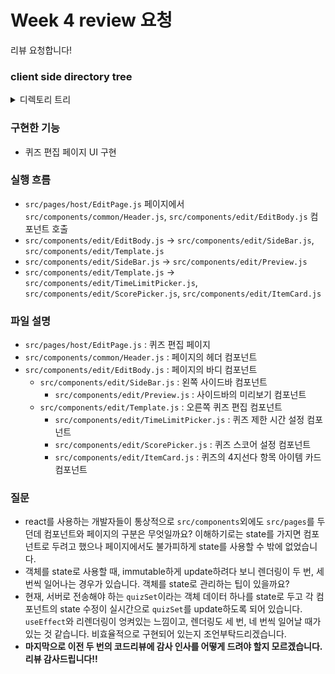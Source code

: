 # Week 4 review 요청

리뷰 요청합니다!

### client side directory tree

<details>

<summary>디렉토리 트리</summary>

```
├── README.md
├── client
│   ├── README.md
│   ├── dev.env
│   ├── package-lock.json
│   ├── package.json
│   ├── public
│   │   ├── favicon.ico
│   │   ├── index.html
│   │   └── static-logo.png
│   ├── src
│   │   ├── App.js
│   │   ├── Router.js
│   │   ├── assets
│   │   │   └── images
│   │   │       ├── bronzeMedal.png
│   │   │       ├── checkMark.png
│   │   │       ├── emptyImage.png
│   │   │       ├── goldMedal.png
│   │   │       ├── naverLoginButton.PNG
│   │   │       ├── naverLoginButton_long.PNG
│   │   │       ├── silverMedal.png
│   │   │       └── transparency.png
│   │   ├── components
│   │   │   ├── common
│   │   │   │   ├── Buttons.js
│   │   │   │   ├── CopyrightFooter.js
│   │   │   │   ├── Dashboard.js
│   │   │   │   ├── FlexibleInput.js
│   │   │   │   ├── Header.js
│   │   │   │   ├── ScoreChart.js
│   │   │   │   └── ToastProvider.js
│   │   │   ├── detailRoom
│   │   │   │   ├── RoomInformation.js
│   │   │   │   └── TabContents.js
│   │   │   ├── edit
│   │   │   │   ├── EditBody.js  *
│   │   │   │   ├── ItemCard.js  *
│   │   │   │   ├── Preview.js  *
│   │   │   │   ├── ScorePicker.js  *
│   │   │   │   ├── SideBar.js  *
│   │   │   │   ├── Template.js  *
│   │   │   │   └── TimeLimitPicker.js  *
│   │   │   ├── inGame
│   │   │   │   ├── HostFooter.js
│   │   │   │   ├── HostLoading.js
│   │   │   │   ├── HostPlaying.js
│   │   │   │   ├── HostQuizPlayingRoom.js
│   │   │   │   ├── HostSubResult.js
│   │   │   │   ├── HostWaitingRoom.js
│   │   │   │   ├── PlayerFooter.js
│   │   │   │   ├── PlayerHeader.js
│   │   │   │   ├── PlayerQuiz.js
│   │   │   │   ├── PlayerQuizLoading.js
│   │   │   │   ├── PlayerSubResult.js
│   │   │   │   ├── PlayerWaiting.js
│   │   │   │   └── ProgressBar.js
│   │   │   ├── logo
│   │   │   │   ├── Logo.css
│   │   │   │   └── Logo.js
│   │   │   └── mainPage
│   │   │       ├── EnterNickname.js
│   │   │       ├── EnterRoomNumber.js
│   │   │       └── NaverLogin.js
│   │   ├── constants
│   │   │   ├── apiAddresses.js
│   │   │   ├── colors.js
│   │   │   ├── domain.js
│   │   │   └── media.js
│   │   ├── index.css
│   │   ├── index.js
│   │   ├── pages
│   │   │   ├── MainPage.js
│   │   │   ├── host
│   │   │   │   ├── EditPage.js  *
│   │   │   │   ├── GameResult.js
│   │   │   │   ├── HostDetailRoom.js
│   │   │   │   └── HostGameRoom.js
│   │   │   ├── login
│   │   │   │   └── CallBackPage.js
│   │   │   └── player
│   │   │       └── PlayerGameRoom.js
│   │   ├── reducer
│   │   │   └── hostGameReducer.js
│   │   ├── styles
│   │   │   └── common.js
│   │   └── utils
│   │       ├── fetch.js
│   │       ├── naverLoginSdk.js
│   │       └── util.js
│   └── yarn.lock
├── docs
│   └── demo1.jpg
├── package-lock.json
├── package.json
├── server
│   ├── app.js
│   ├── bin
│   │   └── www
│   ├── deploy
│   │   └── dummy.js
│   ├── dev.env
│   ├── middleware
│   │   └── validations.js
│   ├── models
│   │   ├── dao
│   │   │   ├── __test__
│   │   │   │   └── dao.spec.js
│   │   │   └── dao.js
│   │   ├── dbManager.js
│   │   ├── rooms.js
│   │   └── templates
│   │       ├── player.js
│   │       ├── quiz.js
│   │       └── room.js
│   ├── package-lock.json
│   ├── package.json
│   ├── public
│   ├── routes
│   │   ├── api.js
│   │   └── apis
│   │       ├── game.js
│   │       ├── login.js
│   │       └── room.js
│   ├── socket.js
│   ├── utils
│   │   └── checkJsonHasKeys.js
│   └── yarn.lock
└── yarn.lock
```

</details>

### 구현한 기능

- 퀴즈 편집 페이지 UI 구현

### 실행 흐름

- `src/pages/host/EditPage.js` 페이지에서 `src/components/common/Header.js`, `src/components/edit/EditBody.js` 컴포넌트 호출
- `src/components/edit/EditBody.js` -> `src/components/edit/SideBar.js`, `src/components/edit/Template.js`
- `src/components/edit/SideBar.js` -> `src/components/edit/Preview.js`
- `src/components/edit/Template.js` -> `src/components/edit/TimeLimitPicker.js`, `src/components/edit/ScorePicker.js`, `src/components/edit/ItemCard.js`

### 파일 설명

- `src/pages/host/EditPage.js` : 퀴즈 편집 페이지
- `src/components/common/Header.js` : 페이지의 헤더 컴포넌트
- `src/components/edit/EditBody.js` : 페이지의 바디 컴포넌트
  - `src/components/edit/SideBar.js` : 왼쪽 사이드바 컴포넌트
    - `src/components/edit/Preview.js` : 사이드바의 미리보기 컴포넌트
  - `src/components/edit/Template.js` : 오른쪽 퀴즈 편집 컴포넌트
    - `src/components/edit/TimeLimitPicker.js` : 퀴즈 제한 시간 설정 컴포넌트
    - `src/components/edit/ScorePicker.js` : 퀴즈 스코어 설정 컴포넌트
    - `src/components/edit/ItemCard.js` : 퀴즈의 4지선다 항목 아이템 카드 컴포넌트

### 질문

- react를 사용하는 개발자들이 통상적으로 `src/components`외에도 `src/pages`를 두던데 컴포넌트와 페이지의 구분은 무엇일까요? 이해하기로는 state를 가지면 컴포넌트로 두려고 했으나 페이지에서도 불가피하게 state를 사용할 수 밖에 없었습니다.
- 객체를 state로 사용할 때, immutable하게 update하려다 보니 렌더링이 두 번, 세 번씩 일어나는 경우가 있습니다. 객체를 state로 관리하는 팁이 있을까요?
- 현재, 서버로 전송해야 하는 `quizSet`이라는 객체 데이터 하나를 state로 두고 각 컴포넌트의 state 수정이 실시간으로 `quizSet`를 update하도록 되어 있습니다. `useEffect`와 리렌더링이 엉켜있는 느낌이고, 렌더링도 세 번, 네 번씩 일어날 때가 있는 것 같습니다. 비효율적으로 구현되어 있는지 조언부탁드리겠습니다.
- **마지막으로 이전 두 번의 코드리뷰에 감사 인사를 어떻게 드려야 할지 모르겠습니다. 리뷰 감사드립니다!!**
